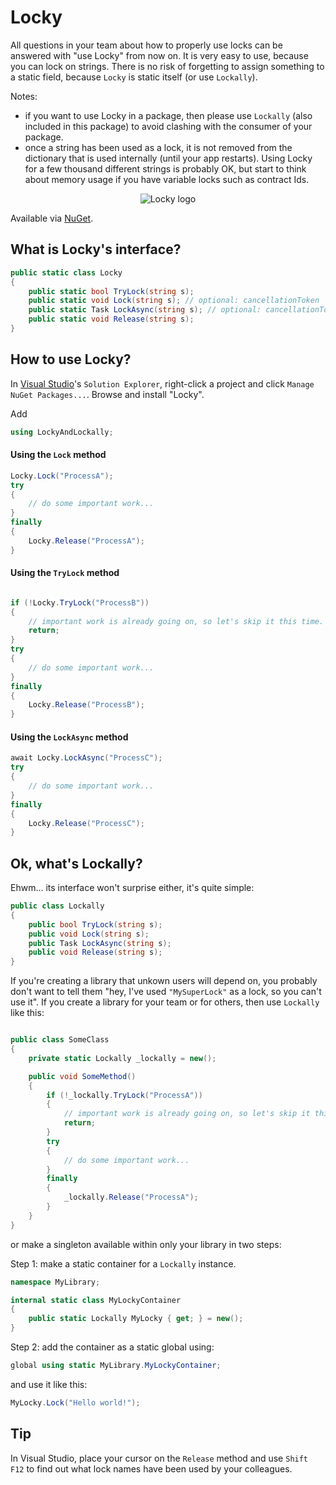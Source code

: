# Locky

All questions in your team about how to properly use locks can be answered with "use Locky" from now on. It is very easy to use, because you can lock on strings. There is no risk of forgetting to assign something to a static field, because `Locky` is static itself (or use `Lockally`).

Notes:

- if you want to use Locky in a package, then please use `Lockally` (also included in this package) to avoid clashing with the consumer of your package.<br/>
- once a string has been used as a lock, it is not removed from the dictionary that is used internally (until your app restarts). Using Locky for a few thousand different strings is probably OK, but start to think about memory usage if you have variable locks such as contract Ids.

<p align="center">
    <img src="https://avatars.githubusercontent.com/u/125100496?s=100&u=dfb896642d9b9e298628e8dd804202ed3c5e1386&v=4" alt="Locky logo"/>
</p>

Available via [NuGet](https://www.nuget.org/packages/Locky).

## What is Locky's interface?

```csharp
public static class Locky
{
    public static bool TryLock(string s);
    public static void Lock(string s); // optional: cancellationToken
    public static Task LockAsync(string s); // optional: cancellationToken
    public static void Release(string s);
}
```

## How to use Locky?

In [Visual Studio](https://visualstudio.microsoft.com/downloads/)'s `Solution Explorer`, right-click a project and click `Manage NuGet Packages...`. Browse and install "Locky".

Add
```csharp
using LockyAndLockally;
```

#### Using the `Lock` method

```csharp
Locky.Lock("ProcessA");
try
{
    // do some important work...
}
finally
{
    Locky.Release("ProcessA");
}
```

#### Using the `TryLock` method
```csharp

if (!Locky.TryLock("ProcessB"))
{
    // important work is already going on, so let's skip it this time.
    return;
}
try
{
    // do some important work...
}
finally
{
    Locky.Release("ProcessB");
}
```

#### Using the `LockAsync` method
```csharp
await Locky.LockAsync("ProcessC");
try
{
    // do some important work...
}
finally
{
    Locky.Release("ProcessC");
}
```

## Ok, what's Lockally?

Ehwm... its interface won't surprise either, it's quite simple:

```csharp
public class Lockally
{
    public bool TryLock(string s);
    public void Lock(string s);
    public Task LockAsync(string s);
    public void Release(string s);
}
```

If you're creating a library that unkown users will depend on, you probably don't want to tell them "hey, I've used `"MySuperLock"` as a lock, so you can't use it". If you create a library for your team or for others, then use `Lockally` like this:

```csharp

public class SomeClass
{
    private static Lockally _lockally = new();

    public void SomeMethod()
    {
        if (!_lockally.TryLock("ProcessA"))
        {
            // important work is already going on, so let's skip it this time.
            return; 
        }
        try
        {
            // do some important work...
        }
        finally
        {
            _lockally.Release("ProcessA");
        }
    }
}
```
or make a singleton available within only your library in two steps:

Step 1: make a static container for a `Lockally` instance.
```csharp
namespace MyLibrary;

internal static class MyLockyContainer
{
    public static Lockally MyLocky { get; } = new();
}
```
Step 2: add the container as a static global using:
```csharp
global using static MyLibrary.MyLockyContainer;
```
and use it like this:
```csharp
MyLocky.Lock("Hello world!");
```

## Tip

In Visual Studio, place your cursor on the `Release` method and use `Shift F12` to find out what lock names have been used by your colleagues.
